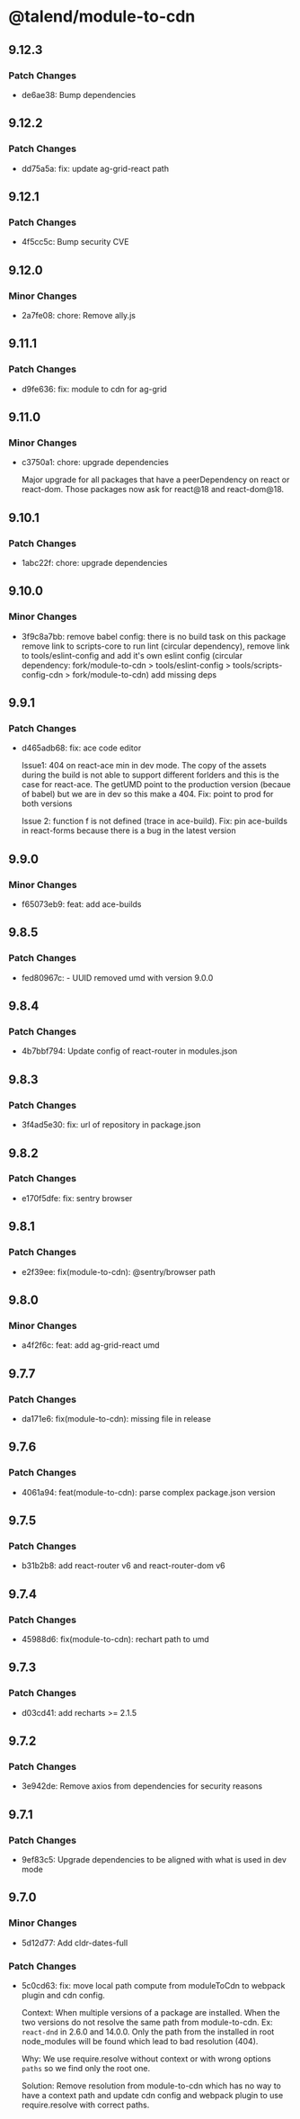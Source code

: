# @talend/module-to-cdn

## 9.12.3

### Patch Changes

- de6ae38: Bump dependencies

## 9.12.2

### Patch Changes

- dd75a5a: fix: update ag-grid-react path

## 9.12.1

### Patch Changes

- 4f5cc5c: Bump security CVE

## 9.12.0

### Minor Changes

- 2a7fe08: chore: Remove ally.js

## 9.11.1

### Patch Changes

- d9fe636: fix: module to cdn for ag-grid

## 9.11.0

### Minor Changes

- c3750a1: chore: upgrade dependencies

    Major upgrade for all packages that have a peerDependency on react or react-dom. Those packages now ask for react@18 and react-dom@18.

## 9.10.1

### Patch Changes

- 1abc22f: chore: upgrade dependencies

## 9.10.0

### Minor Changes

- 3f9c8a7bb: remove babel config: there is no build task on this package
  remove link to scripts-core to run lint (circular dependency),
  remove link to tools/eslint-config and add it's own eslint config (circular dependency: fork/module-to-cdn > tools/eslint-config > tools/scripts-config-cdn > fork/module-to-cdn)
  add missing deps

## 9.9.1

### Patch Changes

- d465adb68: fix: ace code editor

    Issue1: 404 on react-ace min in dev mode.
    The copy of the assets during the build is not able to support different forlders and this is the case for react-ace.
    The getUMD point to the production version (becaue of babel) but we are in dev so this make a 404.
    Fix: point to prod for both versions

    Issue 2: function f is not defined (trace in ace-build).
    Fix: pin ace-builds in react-forms because there is a bug in the latest version

## 9.9.0

### Minor Changes

- f65073eb9: feat: add ace-builds

## 9.8.5

### Patch Changes

- fed80967c: - UUID removed umd with version 9.0.0

## 9.8.4

### Patch Changes

- 4b7bbf794: Update config of react-router in modules.json

## 9.8.3

### Patch Changes

- 3f4ad5e30: fix: url of repository in package.json

## 9.8.2

### Patch Changes

- e170f5dfe: fix: sentry browser

## 9.8.1

### Patch Changes

- e2f39ee: fix(module-to-cdn): @sentry/browser path

## 9.8.0

### Minor Changes

- a4f2f6c: feat: add ag-grid-react umd

## 9.7.7

### Patch Changes

- da171e6: fix(module-to-cdn): missing file in release

## 9.7.6

### Patch Changes

- 4061a94: feat(module-to-cdn): parse complex package.json version

## 9.7.5

### Patch Changes

- b31b2b8: add react-router v6 and react-router-dom v6

## 9.7.4

### Patch Changes

- 45988d6: fix(module-to-cdn): rechart path to umd

## 9.7.3

### Patch Changes

- d03cd41: add recharts >= 2.1.5

## 9.7.2

### Patch Changes

- 3e942de: Remove axios from dependencies for security reasons

## 9.7.1

### Patch Changes

- 9ef83c5: Upgrade dependencies to be aligned with what is used in dev mode

## 9.7.0

### Minor Changes

- 5d12d77: Add cldr-dates-full

### Patch Changes

- 5c0cd63: fix: move local path compute from moduleToCdn to webpack plugin and cdn config.

    Context: When multiple versions of a package are installed.
    When the two versions do not resolve the same path from module-to-cdn.
    Ex: `react-dnd` in 2.6.0 and 14.0.0. Only the path from the installed in root node_modules will be found
    which lead to bad resolution (404).

    Why: We use require.resolve without context or with wrong options `paths` so we find only the root one.

    Solution: Remove resolution from module-to-cdn which has no way to have a context path and update cdn config and webpack plugin to use require.resolve with correct paths.
